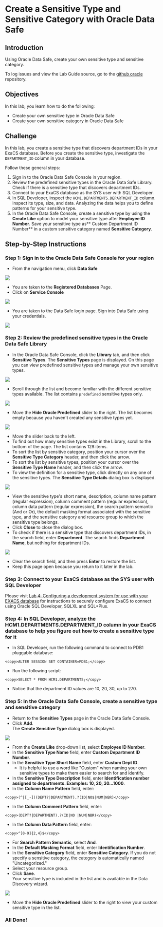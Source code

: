# Create a Sensitive Type and Sensitive Category with Oracle Data Safe

## Introduction
Using Oracle Data Safe, create your own sensitive type and sensitive category.

To log issues and view the Lab Guide source, go to the [github oracle](https://github.com/oracle/learning-library/issues/new) repository.

## Objectives
In this lab, you learn how to do the following:
  - Create your own sensitive type in Oracle Data Safe
  - Create your own sensitive category in Oracle Data Safe

## Challenge
In this lab, you create a sensitive type that discovers department IDs in your ExaCS database. Before you create the sensitive type, investigate the `DEPARTMENT_ID` column in your database.

Follow these general steps:
1. Sign in to the Oracle Data Safe Console in your region.
2. Review the predefined sensitive types in the Oracle Data Safe Library. Check if there is a sensitive type that discovers department IDs.
3. Connect to your ExaCS database as the SYS user with SQL Developer.
4. In SQL Developer, inspect the `HCM1.DEPARTMENTS.DEPARTMENT_ID` column. Inspect its type, size, and data. Analyzing the data helps you to define patterns for your sensitive type.
5. In the Oracle Data Safe Console, create a sensitive type by using the **Create Like** option to model your sensitive type after **Employee ID Number**. Save your sensitive type as** <username> Custom Department ID Number** in a custom sensitive category named **<username> Sensitive Category**.

## Step-by-Step Instructions

### Step 1: Sign in to the Oracle Data Safe Console for your region

- From the navigation menu, click **Data Safe**

![](./images/dbsec/datasafe/login/navigation.png " ")

- You are taken to the **Registered Databases** Page.
- Click on **Service Console**

![](./images/dbsec/datasafe/login/service-console.png " ")

- You are taken to the Data Safe login page. Sign into Data Safe using your credentials.

![](./images/dbsec/datasafe/login/sign-in.png " ")

### Step 2: Review the predefined sensitive types in the Oracle Data Safe Library

- In the Oracle Data Safe Console, click the **Library** tab, and then click **Sensitive Types**. The **Sensitive Types** page is displayed. On this page you can view predefined sensitive types and manage your own sensitive types.

![](./images/dbsec/datasafe/discovery/library-types.png " ")

- Scroll through the list and become familiar with the different sensitive types available. The list contains `predefined` sensitive types only.

![](./images/dbsec/datasafe/discovery/sensitive-types-page.png " ")

- Move the **Hide Oracle Predefined** slider to the right.
The list becomes empty because you haven't created any sensitive types yet.

![](./images/dbsec/datasafe/discovery/sensitive-custom3.png " ")

- Move the slider back to the left.
- To find out how many sensitive types exist in the Library, scroll to the bottom of the page. The list contains 128 items.
- To sort the list by sensitive category, position your cursor over the **Sensitive Type Category** header, and then click the arrow.
- To sort the list by sensitive types, position your cursor over the **Sensitive Type Name** header, and then click the arrow.
- To view the definition for a sensitive type, click directly on any one of the sensitive types. The **Sensitive Type Details** dialog box is displayed.

![](./images/dbsec/datasafe/discovery/sensitive-types-bank.png " ")
- View the sensitive type's short name, description, column name pattern (regular expression), column comment pattern (regular expression), column data pattern (regular expression), the search pattern semantic (And or Or), the default masking format associated with the sensitive type, and the sensitive category and resource group to which the sensitive type belongs.
- Click **Close** to close the dialog box.
- To check if there is a sensitive type that discovers department IDs, in the search field, enter **Department**.
The search finds **Department Name**, but nothing for department IDs.

![](./images/dbsec/datasafe/discovery/sensitive-department.png " ")

- Clear the search field, and then press **Enter** to restore the list.
- Keep this page open because you return to it later in the lab.

### Step 3: Connect to your ExaCS database as the SYS user with SQL Developer

Please visit [Lab 4: Configuring a development system for use with your EXACS database](ConfigureDevClient.md) for instructions to securely configure ExaCS to connect using Oracle SQL Developer, SQLXL and SQL*Plus.

### Step 4: In SQL Developer, analyze the HCM1.DEPARTMENTS.DEPARTMENT_ID column in your ExaCS database to help you figure out how to create a sensitive type for it

- In SQL Developer, run the following command to connect to PDB1 pluggable database:

```
<copy>ALTER SESSION SET CONTAINER=PDB1;</copy>
```
- Run the following script:

```
<copy>SELECT * FROM HCM1.DEPARTMENTS;</copy>
```
- Notice that the department ID values are 10, 20, 30, up to 270.

### Step 5: In the Oracle Data Safe Console, create a sensitive type and sensitive category

- Return to the **Sensitive Types** page in the Oracle Data Safe Console.
- Click **Add**.<br>
The **Create Sensitive Type** dialog box is displayed.

![](./images/dbsec/datasafe/discovery/sensitive-custom.png " ")

- From the **Create Like** drop-down list, select **Employee ID Number**.
- In the **Sensitive Type Name** field, enter **<username> Custom Department ID Number**.
- In the **Sensitive Type Short Name** field, enter **Custom Dept ID**.
  - It is helpful to use a word like "Custom" when naming your own sensitive types to make them easier to search for and identify.
- In the **Sensitive Type Description** field, enter **Identification number assigned to departments. Examples: 10, 20, 30...1000**.
- In the **Column Name Pattern** field, enter:

```
<copy>(^|[_-])(DEPT?|DEPARTMENT).?(ID|NO$|NUM|NBR)</copy>
```
- In the **Column Comment Pattern** field, enter:

```
<copy>(DEPT?|DEPARTMENT).?(ID|NO |NUM|NBR)</copy>
```
- In the **Column Data Pattern** field, enter:

```
<copy>^[0-9]{2,4}$</copy>
```
- For **Search Pattern Semantic**, select **And**.
- In the **Default Masking Format** field, enter **Identification Number**.
- In the **Sensitive Category** field, enter **<username> Sensitive Category**. If you do not specify a sensitive category, the category is automatically named "Uncategorized."
- Select your resource group.
- Click **Save**.<br>
Your sensitive type is included in the list and is available in the Data Discovery wizard.

![](./images/dbsec/datasafe/discovery/sensitive-custom2.png " ")

- Move the **Hide Oracle Predefined** slider to the right to view your custom sensitive type in the list.

### All Done!
